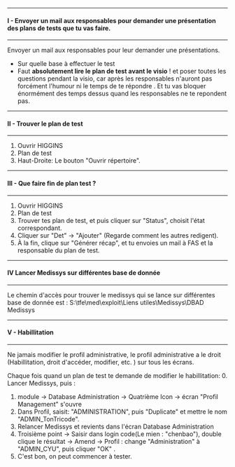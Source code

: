 ***
#### I - Envoyer un mail aux responsables pour demander une présentation des plans de tests que tu vas faire.
***
Envoyer un mail aux responsables pour leur demander une présentations.
* Sur quelle base à effectuer le test
* Faut __absolutement lire le plan de test avant le visio__ ! et poser toutes les questions pendant la visio, car après les responsables n'auront pas forcément l'humour ni le temps de te répondre . Et tu vas bloquer énormément des temps dessus quand les responsables ne te repondent pas.

***
#### II - Trouver le plan de test
***
1. Ouvrir HIGGINS
2. Plan de test
3. Haut-Droite: Le bouton "Ouvrir répertoire".

***
#### III - Que faire fin de plan test ?
***
1. Ouvrir HIGGINS
2. Plan de test
3. Trouver tes plan de test, et puis cliquer sur "Status", choisit l'état correspondant.
4. Cliquer sur "Det" -> "Ajouter" (Regarde comment les autres redigent). 
5. À la fin, clique sur "Générer récap", et tu envoies un mail à FAS et la responsable du plan de test.

***
#### IV Lancer Medissys sur différentes base de donnée
***
Le chemin d'accès pour trouver le medissys qui se lance sur différentes base de donnée est : 
S:\tfe\med\exploit\Liens utiles\Medissys\DBAD Medissys

***
#### V - Habillitation
***
Ne jamais modifier le profil administrative, le profil administrative a le droit (Habillitation, droit d'accéder, modifier, etc. ) sur tous les écrans.

Chaque fois quand un plan de test te demande de modifier le habillitation:
0. Lancer Medissys, puis :
1. module -> Database Administration -> Quatrième Icon -> écran "Profil Management" s'ouvre
2. Dans Profil, saisit: "ADMINISTRATION", puis "Duplicate" et mettre le nom "ADMIN_TonTricode".
3. Relancer Medissys et revients dans l'écran Database Administration
4. Troisième point -> Saisir dans login code(Le mien : "chenbao"),  double clique le résultat -> Amend -> Profil : change "Administration" à "ADMIN_CYU", puis cliquer "OK" .
5. C'est bon, on peut commencer à tester.
